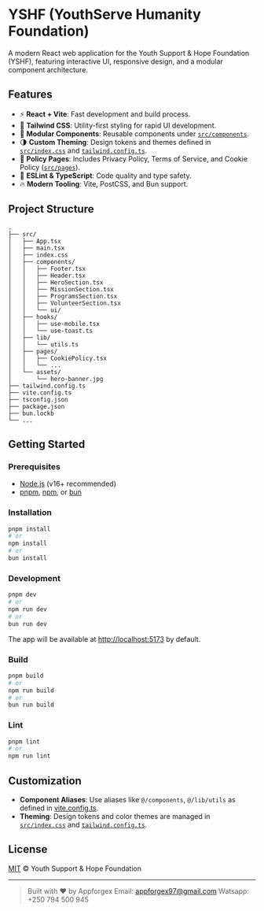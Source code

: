 # YSHF (YouthServe Humanity Foundation)

A modern React web application for the Youth Support & Hope Foundation (YSHF), featuring interactive UI, responsive design, and a modular component architecture.

## Features

- ⚡ **React + Vite**: Fast development and build process.
- 🎨 **Tailwind CSS**: Utility-first styling for rapid UI development.
- 🧩 **Modular Components**: Reusable components under [`src/components`](src/components).
- 🌗 **Custom Theming**: Design tokens and themes defined in [`src/index.css`](src/index.css) and [`tailwind.config.ts`](tailwind.config.ts).
- 🍪 **Policy Pages**: Includes Privacy Policy, Terms of Service, and Cookie Policy ([`src/pages`](src/pages)).
- 🧪 **ESLint & TypeScript**: Code quality and type safety.
- 🔥 **Modern Tooling**: Vite, PostCSS, and Bun support.

## Project Structure

```
.
├── src/
│   ├── App.tsx
│   ├── main.tsx
│   ├── index.css
│   ├── components/
│   │   ├── Footer.tsx
│   │   ├── Header.tsx
│   │   ├── HeroSection.tsx
│   │   ├── MissionSection.tsx
│   │   ├── ProgramsSection.tsx
│   │   ├── VolunteerSection.tsx
│   │   └── ui/
│   ├── hooks/
│   │   ├── use-mobile.tsx
│   │   └── use-toast.ts
│   ├── lib/
│   │   └── utils.ts
│   ├── pages/
│   │   ├── CookiePolicy.tsx
│   │   └── ...
│   └── assets/
│       └── hero-banner.jpg
├── tailwind.config.ts
├── vite.config.ts
├── tsconfig.json
├── package.json
├── bun.lockb
└── ...
```

## Getting Started

### Prerequisites

- [Node.js](https://nodejs.org/) (v16+ recommended)
- [pnpm](https://pnpm.io/), [npm](https://www.npmjs.com/), or [bun](https://bun.sh/)

### Installation

```sh
pnpm install
# or
npm install
# or
bun install
```

### Development

```sh
pnpm dev
# or
npm run dev
# or
bun run dev
```

The app will be available at [http://localhost:5173](http://localhost:5173) by default.

### Build

```sh
pnpm build
# or
npm run build
# or
bun run build
```

### Lint

```sh
pnpm lint
# or
npm run lint
```

## Customization

- **Component Aliases**: Use aliases like `@/components`, `@/lib/utils` as defined in [vite.config.ts](vite.config.ts).
- **Theming**: Design tokens and color themes are managed in [`src/index.css`](src/index.css) and [`tailwind.config.ts`](tailwind.config.ts).

## License

[MIT](LICENSE) © Youth Support & Hope Foundation

---

> Built with ❤️ by Appforgex
Email: appforgex97@gmail.com
Watsapp: +250 794 500 945
